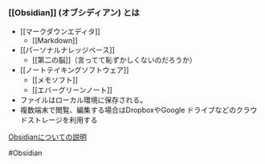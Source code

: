 ### [[Obsidian]] (オブシディアン) とは
- [[マークダウンエディタ]]
	- [[Markdown]]
- [[パーソナルナレッジベース]]
	- [[第二の脳]]（言ってて恥ずかしくないのだろうか）
- [[ノートテイキングソフトウェア]]
	- [[メモソフト]]
	- [[エバーグリーンノート]]
- ファイルはローカル環境に保存される。
- 複数端末で閲覧、編集する場合はDropboxやGoogle ドライブなどのクラウドストレージを利用する

[Obsidianについての説明](https://scrapbox.io/suto3/Obsidianについての説明)

#Obsidian